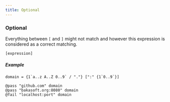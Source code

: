 ```yaml
---
title: Optional
---
```


### Optional

Everything between `[` and `]` might not match and however this expression is considered as a correct matching.

```gramat
[expression]
```

##### Example

```gramat
domain = {1`a..z A..Z 0..9` / "."} [":" {1`0..9`}]

@pass "github.com" domain
@pass "bakasoft.org:8080" domain
@fail "localhost:port" domain
```
